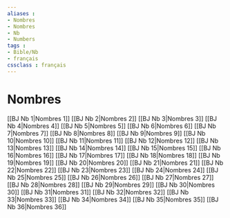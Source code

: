 ```yaml
---
aliases : 
- Nombres
- Nombres
- Nb
- Numbers
tags : 
- Bible/Nb
- français
cssclass : français
---
```


# Nombres

[[BJ Nb 1|Nombres 1]]
[[BJ Nb 2|Nombres 2]]
[[BJ Nb 3|Nombres 3]]
[[BJ Nb 4|Nombres 4]]
[[BJ Nb 5|Nombres 5]]
[[BJ Nb 6|Nombres 6]]
[[BJ Nb 7|Nombres 7]]
[[BJ Nb 8|Nombres 8]]
[[BJ Nb 9|Nombres 9]]
[[BJ Nb 10|Nombres 10]]
[[BJ Nb 11|Nombres 11]]
[[BJ Nb 12|Nombres 12]]
[[BJ Nb 13|Nombres 13]]
[[BJ Nb 14|Nombres 14]]
[[BJ Nb 15|Nombres 15]]
[[BJ Nb 16|Nombres 16]]
[[BJ Nb 17|Nombres 17]]
[[BJ Nb 18|Nombres 18]]
[[BJ Nb 19|Nombres 19]]
[[BJ Nb 20|Nombres 20]]
[[BJ Nb 21|Nombres 21]]
[[BJ Nb 22|Nombres 22]]
[[BJ Nb 23|Nombres 23]]
[[BJ Nb 24|Nombres 24]]
[[BJ Nb 25|Nombres 25]]
[[BJ Nb 26|Nombres 26]]
[[BJ Nb 27|Nombres 27]]
[[BJ Nb 28|Nombres 28]]
[[BJ Nb 29|Nombres 29]]
[[BJ Nb 30|Nombres 30]]
[[BJ Nb 31|Nombres 31]]
[[BJ Nb 32|Nombres 32]]
[[BJ Nb 33|Nombres 33]]
[[BJ Nb 34|Nombres 34]]
[[BJ Nb 35|Nombres 35]]
[[BJ Nb 36|Nombres 36]]

